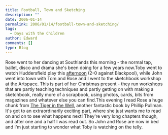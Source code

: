 ```yaml
---
title: Football, Town and Sketching
description: ""
date: 2006-01-14
permalink: 2006/01/14/football-town-and-sketching/
tags:
  - Days with the Children
author: Edward
comments: []
type: Blog
---
```


Rose went to her dancing at Southlands this morning - the normal tap,
ballet, disco and drama she\'s been doing for a few years now.Toby went
to watch Huddersfield play this [afternoon][1] (2-0 against Blackpool),
while John went into town with Tom and Rose and I went to the sketchbook
workshop at the Artspace. This is part of her Christmas present - they
run workshops that are partly teaching techniques and partly getting on
with making a sketchbook, really more of a scrapbook, using photos,
cards, bits from magazines and whatever else you can find.This evening I
read Rose a huge chunk from [The Tiger in the Well][2], another
fantastic book by Phillip Pullman. It\'s got to an extraordinarily
exciting part, where she just wants me to read on and on to see what
happens next! They\'re very long chapters though, and after one and a
half I was read out. So John and Rose are now in bed and I\'m just
starting to wonder what Toby is watching on the telly.



[1]: https://news.bbc.co.uk/sport1/hi/football/eng_div_2/4590386.stm
[2]: https://www.philip-pullman.com/pages/content/index.asp?PageID=31
